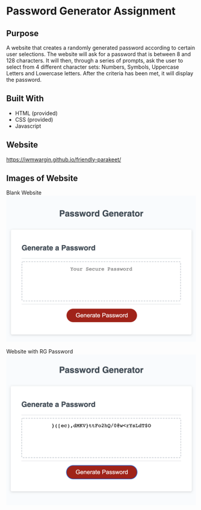 # Password Generator Assignment

## Purpose
A website that creates a randomly generated password according to certain user selections.  The website will ask for a password that is between 8 and 128 characters.  It will then, through a series of prompts, ask the user to select from 4 different character sets: Numbers, Symbols, Uppercase Letters and Lowercase letters. After the criteria has been met, it will display the password.

## Built With
* HTML (provided)
* CSS (provided)
* Javascript

## Website
https://iwmwargin.github.io/friendly-parakeet/

## Images of Website
Blank Website
<img src="https://github.com/iwmwargin/friendly-parakeet/blob/main/assets/images/Empty.png">

Website with RG Password
<img src="https://github.com/iwmwargin/friendly-parakeet/blob/main/assets/images/Password.png">
